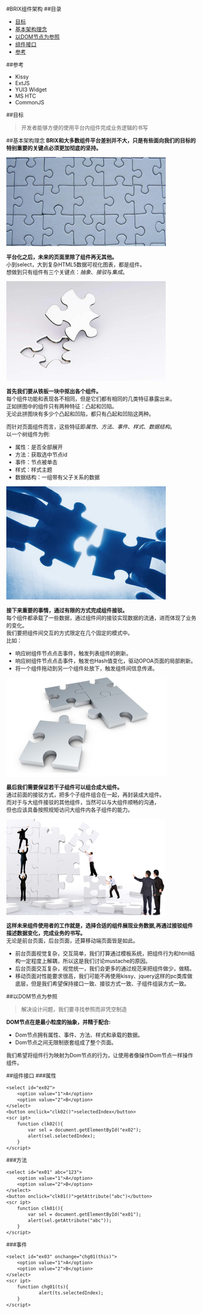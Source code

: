 #BRIX组件架构
##目录
- [目标](#a01)
- [基本架构理念](#a02)
- [以DOM节点为参照](#a03)
- [组件接口](#b04)
- [参考](#a99)


##参考<a id='a99'></a>
- Kissy
- ExtJS
- YUI3 Widget
- MS HTC
- CommonJS
 
##目标<a id='a01'></a>
>开发者能够方便的使用平台内组件完成业务逻辑的书写


##基本架构理念<a id='a02'></a>
**BRIX和大多数组件平台差别并不大，只是有些面向我们的目标的特别重要的关键点必须更加彻底的坚持。**

![1](assets\1.png)

**平台化之后，未来的页面里除了组件再无其他。**  
小到select，大到复杂HTML5数据可视化图表，都是组件。  
想做到只有组件有三个关键点：*抽象*、*接驳*与*集成*。

![1](assets\2.png)

**首先我们要从铁板一块中抠出各个组件。**  
每个组件功能和表现各不相同，但是它们都有相同的几类特征暴露出来。  
正如拼图中的组件只有两种特征：凸起和凹陷。  
无论此拼图块有多少个凸起和凹陷，都只有凸起和凹陷这两种。  

而针对页面组件而言，这些特征即*属性*、*方法*、*事件*、*样式*、*数据结构*。  
以一个树组件为例:

- 属性：是否全部展开
- 方法：获取选中节点id
- 事件：节点被单击
- 样式：样式主题
- 数据结构：一组带有父子关系的数据

![1](assets\3.png)

**接下来重要的事情，通过有限的方式完成组件接驳。**  
每个组件都承载了一些数据，通过组件间的接驳实现数据的流通，进而体现了业务的变化。  
我们要把组件间交互的方式限定在几个固定的模式中。  
比如：

- 响应树组件节点点击事件，触发列表组件的刷新。
- 响应树组件节点点击事件，触发也Hash值变化，驱动OPOA页面的局部刷新。
- 将一个组件拖动到另一个组件处放下，触发组件间信息传递。

![1](assets\4.png)

**最后我们需要保证若干子组件可以组合成大组件。**  
通过前面的接驳方式，把多个子组件组合在一起，再封装成大组件。  
而对于与大组件接驳的其他组件，当然可以与大组件顺畅的沟通，  
但也应该具备按照规矩访问大组件内各子组件的能力。  

![1](assets\5.png)

**这样未来组件使用者的工作就是，选择合适的组件展现业务数据,再通过接驳组件描述数据变化，完成业务的书写。**  
无论是前台页面，后台页面，还算移动端页面皆是如此。

- 前台页面视觉复杂，交互简单，我们打算通过模板系统，把组件行为和html结构一定程度上解耦，所以这是我们讨论mustache的原因。
- 后台页面交互复杂，视觉统一，我们会更多的通过规范来把组件做少，做精。
- 移动页面对性能要求很高，我们可能不再使用kissy、jquery这样的pc类库做底层，但是我们希望保持接口一致、接驳方式一致、子组件组装方式一致。

##以DOM节点为参照<a id='a03'></a>
>解决设计问题，我们要寻找参照而非凭空制造

**DOM节点在是最小粒度的抽象，并精于配合:**  

- Dom节点拥有属性、事件、方法、样式和承载的数据。  
- Dom节点之间无限制嵌套组成了整个页面。  

我们希望将组件行为映射为Dom节点的行为，让使用者像操作Dom节点一样操作组件。

##组件接口<a id='a04'></a>
###属性
```
<select id="ex02">
	<option value="1">A</option>
	<option value="2">B</option>
</select>
<button onclick="clk02()">selectedIndex</button>
<scr ipt>
	function clk02(){
		var sel = document.getElementById("ex02");
		alert(sel.selectedIndex);
	}
</script>
```
###方法
```
<select id="ex01" abc="123">
	<option value="1">A</option>
	<option value="2">B</option>
</select>
<button onclick="clk01()">getAttribute("abc")</button>
<scr ipt>
	function clk01(){
		var sel = document.getElementById("ex01");
		alert(sel.getAttribute("abc"));
	}
</script>
```
###事件
```
<select id="ex03" onchange="chg01(this)">
	<option value="1">A</option>
	<option value="2">B</option>
</select>
<scr ipt>
	function chg01(ts){
			alert(ts.selectedIndex);
	}
</script>
```
